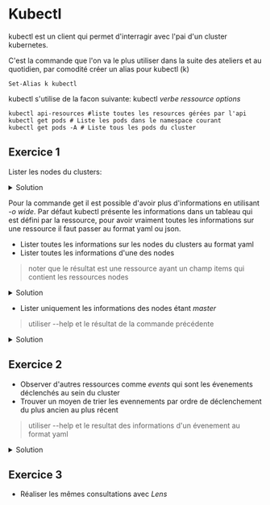 # Kubectl

kubectl est un client qui permet d'interragir avec l'pai d'un cluster kubernetes.

C'est la commande que l'on va le plus utiliser dans la suite des ateliers et au quotidien, par comodité créer un alias pour kubectl (k)

```shell
Set-Alias k kubectl
```

kubectl s'utilise de la facon suivante: kubectl _verbe_ _ressource_ _options_

```shell
kubectl api-resources #liste toutes les resources gérées par l'api
kubectl get pods # Liste les pods dans le namespace courant
kubectl get pods -A # Liste tous les pods du cluster
```

## Exercice 1

Lister les nodes du clusters:

<details>
<summary>Solution</summary>

```shell
k get nodes
```

</details>

Pour la commande get il est possible d'avoir plus d'informations en utilisant _-o wide_.
Par défaut kubectl présente les informations dans un tableau qui est défini par la ressource, pour avoir vraiment toutes les informations sur une ressource il faut passer au format yaml ou json.

- Lister toutes les informations sur les nodes du clusters au format yaml
- Lister toutes les informations d'une des nodes

> noter que le résultat est une ressource ayant un champ items qui contient les ressources nodes

<details>
<summary>Solution</summary>

```shell
k get nodes -o yaml
k get nodes k3d-workshop-server-0 -o yaml
```

</details>

- Lister uniquement les informations des nodes étant _master_

> utiliser --help et le résultat de la commande précédente

<details>
<summary>Solution</summary>

```shell
k get nodes -l node-role.kubernetes.io/master=true
```

</details>

## Exercice 2

- Observer d'autres ressources comme _events_ qui sont les évenements déclenchés au sein du cluster
- Trouver un moyen de trier les evennements par ordre de déclenchement du plus ancien au plus récent

> utiliser --help et le resultat des informations d'un évenement au format yaml

<details>
<summary>Solution</summary>

```shell
k get events
k get events -o yaml
k get events --sort-by='{.lastTimestamp}'
```

</details>

## Exercice 3

- Réaliser les mêmes consultations avec _Lens_
